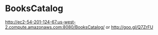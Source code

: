 BooksCatalog
============
http://ec2-54-201-124-67.us-west-2.compute.amazonaws.com:8080/BooksCatalog/  or http://goo.gl/Q7ZrFU
